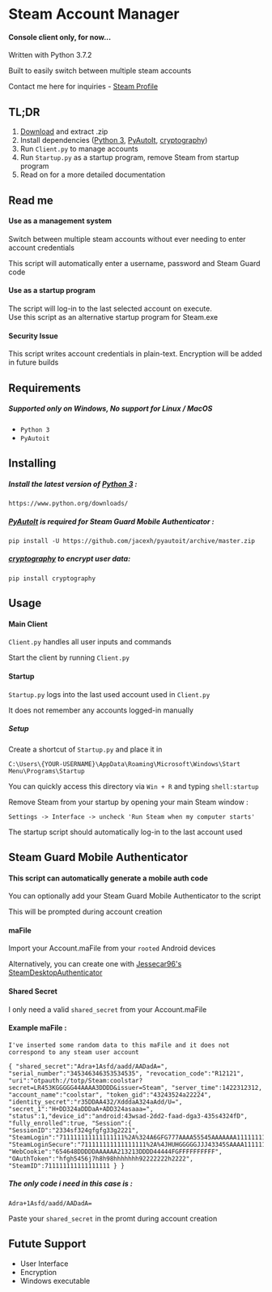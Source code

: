 [steamprofile]: https://steamcommunity.com/id/P33eR/
[download]: https://github.com/AdrianLSY/SteamAccountManager-Python/archive/master.zip
[python3]: https://www.python.org/downloads/
[pyautoit]: https://github.com/jacexh/pyautoit/archive/master.zip
[cryptography]: https://github.com/pyca/cryptography/
[jessicar98]: https://github.com/Jessecar96/SteamDesktopAuthenticator

# Steam Account Manager

#### Console client only, for now...
Written with Python 3.7.2

Built to easily switch between multiple steam accounts

Contact me here for inquiries - [Steam Profile][steamprofile]

## TL;DR
1. [Download][download] and extract .zip
2. Install dependencies ([Python 3][python3], [PyAutoIt][pyautoit], [cryptography][cryptography])
3. Run `Client.py` to manage accounts
4. Run `Startup.py` as a startup program, remove Steam from startup program
5. Read on for a more detailed documentation

## Read me

#### Use as a management system
Switch between multiple steam accounts without ever needing to enter account credentials

This script will automatically enter a username, password and Steam Guard code

#### Use as a startup program
The script will log-in to the last selected account on execute.  
Use this script as an alternative startup program for Steam.exe

#### Security Issue
This script writes account credentials in plain-text. Encryption will be added in future builds

## Requirements
##### Supported only on Windows, No support for Linux / MacOS
- `Python 3`
- `PyAutoit`


## Installing

##### Install the latest version of [Python 3][python3] :

```
https://www.python.org/downloads/
```

##### [PyAutoIt][pyautoit] is required for Steam Guard Mobile Authenticator :

```
pip install -U https://github.com/jacexh/pyautoit/archive/master.zip
```

##### [cryptography][cryptography] to encrypt user data:
```
pip install cryptography
```

## Usage

#### Main Client
`Client.py` handles all user inputs and commands

Start the client by running `Client.py`

#### Startup

`Startup.py` logs into the last used account used in `Client.py`

It does not remember any accounts logged-in manually

##### Setup
Create a shortcut of `Startup.py` and place it in

```
C:\Users\{YOUR-USERNAME}\AppData\Roaming\Microsoft\Windows\Start Menu\Programs\Startup
```

You can quickly access this directory via `Win + R` and typing `shell:startup`

Remove Steam from your startup by opening your main Steam window :

`Settings -> Interface -> uncheck 'Run Steam when my computer starts'`

The startup script should automatically log-in to the last account used

## Steam Guard Mobile Authenticator
#### This script can automatically generate a mobile auth code
You can optionally add your Steam Guard Mobile Authenticator to the script

This will be prompted during account creation

#### maFile
Import your Account.maFile from your `rooted` Android devices

Alternatively, you can create one with [Jessecar96's SteamDesktopAuthenticator][jessicar98]

#### Shared Secret
I only need a valid `shared_secret` from your Account.maFile
#### Example maFile : 
`I've inserted some random data to this maFile and it does not correspond to any steam user account`
```
{ "shared_secret":"Adra+1Asfd/aadd/AADadA=", "serial_number":"345346346353534535", "revocation_code":"R12121", "uri":"otpauth://totp/Steam:coolstar?secret=LR453KGGGGG44AAAA3DDDD&issuer=Steam", "server_time":1422312312, "account_name":"coolstar", "token_gid":"43243524a22224", "identity_secret":"r35DDAA432/XdddaA324aAdd/U=", "secret_1":"H+DD324aDDDaA+ADD324asaaa=", "status":1,"device_id":"android:43wsad-2dd2-faad-dga3-435s4324fD", "fully_enrolled":true, "Session":{ "SessionID":"2334sf324gfgfg33g2221", "SteamLogin":"711111111111111111%2A%324A6GFG777AAAA55545AAAAAAA111111111111", "SteamLoginSecure":"711111111111111111%2A%4JHUHGGGGGJJJ43345SAAAA111111111DDD", "WebCookie":"654648DDDDDAAAAAA213213DDDD44444FGFFFFFFFFFF", "OAuthToken":"hfgh5456j7h8h98hhhhhhh92222222h2222", "SteamID":711111111111111111 } }
```
##### The only code i need in this case is :
```
Adra+1Asfd/aadd/AADadA=
```
Paste your `shared_secret` in the promt during account creation

## Futute Support
* User Interface
* Encryption
* Windows executable
